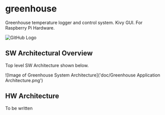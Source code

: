 # greenhouse
Greenhouse temperature logger and control system.  Kivy GUI.  For Raspberry Pi Hardware.

![GitHub Logo](/images/logo.png)

## SW Architectural Overview
Top level SW Architecture shown below.

![Image of Greenhouse System Architecture]('doc/Greenhouse Application Architecture.png')

## HW Architecture
To be written
